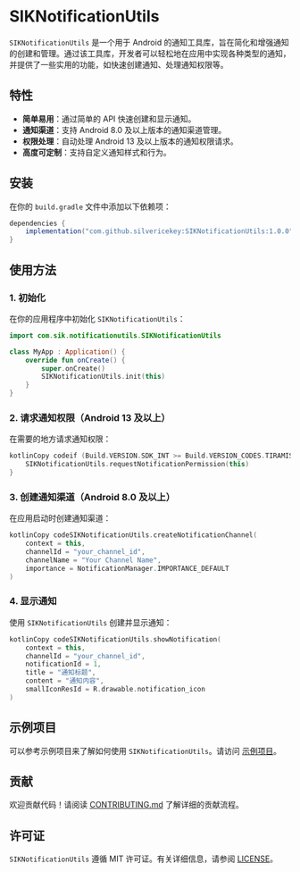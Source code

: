 # SIKNotificationUtils

`SIKNotificationUtils` 是一个用于 Android 的通知工具库，旨在简化和增强通知的创建和管理。通过该工具库，开发者可以轻松地在应用中实现各种类型的通知，并提供了一些实用的功能，如快速创建通知、处理通知权限等。

## 特性

- **简单易用**：通过简单的 API 快速创建和显示通知。
- **通知渠道**：支持 Android 8.0 及以上版本的通知渠道管理。
- **权限处理**：自动处理 Android 13 及以上版本的通知权限请求。
- **高度可定制**：支持自定义通知样式和行为。

## 安装

在你的 `build.gradle` 文件中添加以下依赖项：

```groovy
dependencies {
    implementation("com.github.silvericekey:SIKNotificationUtils:1.0.0")
}
```

## 使用方法

### 1. 初始化

在你的应用程序中初始化 `SIKNotificationUtils`：

```kotlin
import com.sik.notificationutils.SIKNotificationUtils

class MyApp : Application() {
    override fun onCreate() {
        super.onCreate()
        SIKNotificationUtils.init(this)
    }
}
```

### 2. 请求通知权限（Android 13 及以上）

在需要的地方请求通知权限：

```kotlin
kotlinCopy codeif (Build.VERSION.SDK_INT >= Build.VERSION_CODES.TIRAMISU) {
    SIKNotificationUtils.requestNotificationPermission(this)
}
```

### 3. 创建通知渠道（Android 8.0 及以上）

在应用启动时创建通知渠道：

```kotlin
kotlinCopy codeSIKNotificationUtils.createNotificationChannel(
    context = this,
    channelId = "your_channel_id",
    channelName = "Your Channel Name",
    importance = NotificationManager.IMPORTANCE_DEFAULT
)
```

### 4. 显示通知

使用 `SIKNotificationUtils` 创建并显示通知：

```kotlin
kotlinCopy codeSIKNotificationUtils.showNotification(
    context = this,
    channelId = "your_channel_id",
    notificationId = 1,
    title = "通知标题",
    content = "通知内容",
    smallIconResId = R.drawable.notification_icon
)
```

## 示例项目

可以参考示例项目来了解如何使用 `SIKNotificationUtils`。请访问 [示例项目](https://github.com/SilverIceKey/SIKNotificationUtils)。

## 贡献

欢迎贡献代码！请阅读 [CONTRIBUTING.md](./CONTRIBUTING.md) 了解详细的贡献流程。

## 许可证

`SIKNotificationUtils` 遵循 MIT 许可证。有关详细信息，请参阅 [LICENSE](./LICENSE)。
